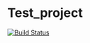 # Test_project
[![Build Status](https://jenkins.nextflow-software.com:8080/buildStatus/icon?job=NESSIE)](https://jenkins.nextflow-software.com:8080/job/NESSIE/)